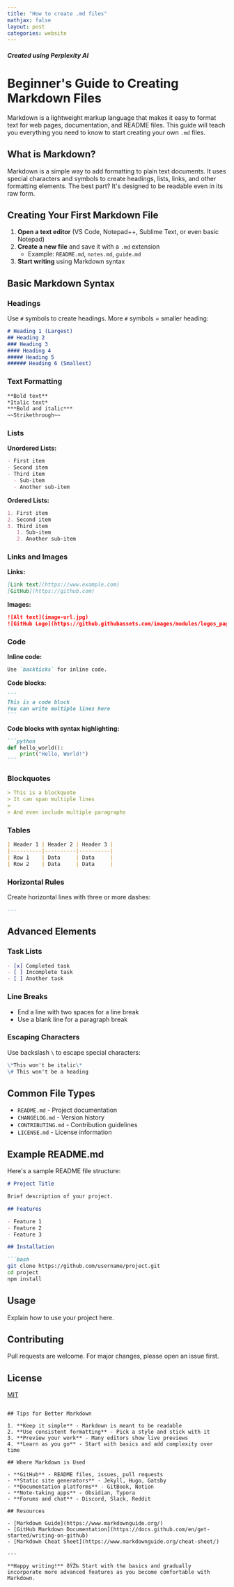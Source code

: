 ```yaml
---
title: "How to create .md files"
mathjax: false
layout: post
categories: website
---
```

##### Created using Perplexity AI

# Beginner's Guide to Creating Markdown Files

Markdown is a lightweight markup language that makes it easy to format text for web pages, documentation, and README files. This guide will teach you everything you need to know to start creating your own `.md` files.

## What is Markdown?

Markdown is a simple way to add formatting to plain text documents. It uses special characters and symbols to create headings, lists, links, and other formatting elements. The best part? It's designed to be readable even in its raw form.

## Creating Your First Markdown File

1. **Open a text editor** (VS Code, Notepad++, Sublime Text, or even basic Notepad)
2. **Create a new file** and save it with a `.md` extension
   - Example: `README.md`, `notes.md`, `guide.md`
3. **Start writing** using Markdown syntax

## Basic Markdown Syntax

### Headings

Use `#` symbols to create headings. More `#` symbols = smaller heading:

```markdown
# Heading 1 (Largest)
## Heading 2
### Heading 3
#### Heading 4
##### Heading 5
###### Heading 6 (Smallest)
```

### Text Formatting

```markdown
**Bold text**
*Italic text*
***Bold and italic***
~~Strikethrough~~
```

### Lists

**Unordered Lists:**
```markdown
- First item
- Second item
- Third item
  - Sub-item
  - Another sub-item
```

**Ordered Lists:**
```markdown
1. First item
2. Second item
3. Third item
   1. Sub-item
   2. Another sub-item
```

### Links and Images

**Links:**
```markdown
[Link text](https://www.example.com)
[GitHub](https://github.com)
```

**Images:**
```markdown
![Alt text](image-url.jpg)
![GitHub Logo](https://github.githubassets.com/images/modules/logos_page/GitHub-Mark.png)
```

### Code

**Inline code:**
```markdown
Use `backticks` for inline code.
```

**Code blocks:**
````markdown
```
This is a code block
You can write multiple lines here
```
````

**Code blocks with syntax highlighting:**
````markdown
```python
def hello_world():
    print("Hello, World!")
```
````

### Blockquotes

```markdown
> This is a blockquote
> It can span multiple lines
> 
> And even include multiple paragraphs
```

### Tables

```markdown
| Header 1 | Header 2 | Header 3 |
|----------|----------|----------|
| Row 1    | Data     | Data     |
| Row 2    | Data     | Data     |
```

### Horizontal Rules

Create horizontal lines with three or more dashes:

```markdown
---
```

## Advanced Elements

### Task Lists

```markdown
- [x] Completed task
- [ ] Incomplete task
- [ ] Another task
```

### Line Breaks

- End a line with two spaces for a line break
- Use a blank line for a paragraph break

### Escaping Characters

Use backslash `\` to escape special characters:

```markdown
\*This won't be italic\*
\# This won't be a heading
```

## Common File Types

- `README.md` - Project documentation
- `CHANGELOG.md` - Version history
- `CONTRIBUTING.md` - Contribution guidelines
- `LICENSE.md` - License information

## Example README.md

Here's a sample README file structure:

```markdown
# Project Title

Brief description of your project.

## Features

- Feature 1
- Feature 2
- Feature 3

## Installation

```bash
git clone https://github.com/username/project.git
cd project
npm install
```

## Usage

Explain how to use your project here.

## Contributing

Pull requests are welcome. For major changes, please open an issue first.

## License

[MIT](https://choosealicense.com/licenses/mit/)
```

## Tips for Better Markdown

1. **Keep it simple** - Markdown is meant to be readable
2. **Use consistent formatting** - Pick a style and stick with it
3. **Preview your work** - Many editors show live previews
4. **Learn as you go** - Start with basics and add complexity over time

## Where Markdown is Used

- **GitHub** - README files, issues, pull requests
- **Static site generators** - Jekyll, Hugo, Gatsby
- **Documentation platforms** - GitBook, Notion
- **Note-taking apps** - Obsidian, Typora
- **Forums and chat** - Discord, Slack, Reddit

## Resources

- [Markdown Guide](https://www.markdownguide.org/)
- [GitHub Markdown Documentation](https://docs.github.com/en/get-started/writing-on-github)
- [Markdown Cheat Sheet](https://www.markdownguide.org/cheat-sheet/)

---

**Happy writing!** ðŸŽ‰ Start with the basics and gradually incorporate more advanced features as you become comfortable with Markdown.